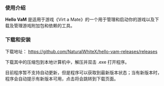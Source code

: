 ### 使用介绍

**Hello VaM** 是适用于游戏《Virt a Mate》的一个用于管理和启动你的游戏以及下载及管理游戏附加包和依赖的工具。

### 下载和安装

下载地址：
https://github.com/NaturalWhiteX/hello-vam-releases/releases

下载其中的压缩包到本地计算机中，解压并双击 .exe 打开程序。

目前程序暂不支持自动更新，但是程序可以获取到最新版本状态；当有新版本时，程序会自动提示有新版本可用，点击将会跳转到下载页面。
